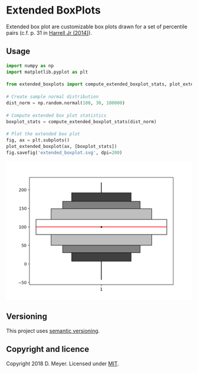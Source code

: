 # Extended BoxPlots

Extended box plot are customizable box plots drawn for a set of percentile pairs (c.f. p. 31 in [Harrell Jr (2014)][1]).


## Usage

```py
import numpy as np
import matplotlib.pyplot as plt

from extended_boxplots import compute_extended_boxplot_stats, plot_extended_boxplot

# Create sample normal distribution
dist_norm = np.random.normal(100, 30, 100000)

# Compute extended box plot statistics
boxplot_stats = compute_extended_boxplot_stats(dist_norm)

# Plot the extended box plot
fig, ax = plt.subplots()
plot_extended_boxplot(ax, [boxplot_stats])
fig.savefig('extended_boxplot.svg', dpi=200)
```

![Example extended box plot](https://raw.githubusercontent.com/dmey/extended-boxplots/master/images/extended_boxplot.png)

## Versioning

This project uses [semantic versioning](https://semver.org/).


## Copyright and licence

Copyright 2018 D. Meyer. Licensed under [MIT](https://github.com/dmey/extended-boxplots/blob/master/LICENSE.txt).


[1]: http://biostat.mc.vanderbilt.edu/wiki/pub/Main/StatGraphCourse/graphscourse.pdf